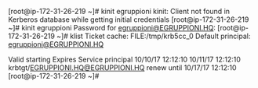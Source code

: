 [root@ip-172-31-26-219 ~]# kinit egruppioni
kinit: Client not found in Kerberos database while getting initial credentials
[root@ip-172-31-26-219 ~]# kinit egruppioni
Password for egruppioni@EGRUPPIONI.HQ:
[root@ip-172-31-26-219 ~]# klist
Ticket cache: FILE:/tmp/krb5cc_0
Default principal: egruppioni@EGRUPPIONI.HQ

Valid starting     Expires            Service principal
10/10/17 12:12:10  10/11/17 12:12:10  krbtgt/EGRUPPIONI.HQ@EGRUPPIONI.HQ
        renew until 10/17/17 12:12:10
[root@ip-172-31-26-219 ~]#
